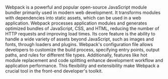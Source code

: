 Webpack is a powerful and popular open-source JavaScript module bundler primarily used in modern web development. It transforms modules with dependencies into static assets, which can be used in a web application. Webpack processes application modules and generates optimized bundles of JavaScript, CSS, and HTML, reducing the number of HTTP requests and improving load times. Its core feature is the ability to handle a wide variety of assets beyond JavaScript, such as images and fonts, through loaders and plugins. Webpack's configuration file allows developers to customize the build process, specifying entry points, output paths, and rules for different file types. Additionally, features like hot module replacement and code splitting enhance development workflow and application performance. This flexibility and extensibility make Webpack a crucial tool in the front-end developer's toolkit.
